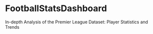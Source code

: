 # FootballStatsDashboard
In-depth Analysis of the Premier League Dataset: Player Statistics and Trends
